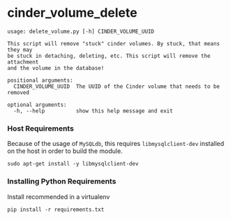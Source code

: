# cinder_volume_delete

```
usage: delete_volume.py [-h] CINDER_VOLUME_UUID

This script will remove "stuck" cinder volumes. By stuck, that means they may
be stuck in detaching, deleting, etc. This script will remove the attachment
and the volume in the database!

positional arguments:
  CINDER_VOLUME_UUID  The UUID of the Cinder volume that needs to be removed

optional arguments:
  -h, --help          show this help message and exit
```

### Host Requirements

Because of the usage of `MySQLdb`, this requires `libmysqlclient-dev` installed on the host in order to build the module.

```
sudo apt-get install -y libmysqlclient-dev
```

### Installing Python Requirements

Install recommended in a virtualenv

```
pip install -r requirements.txt
```
